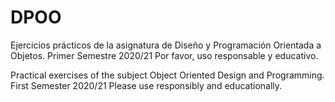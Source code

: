 # DPOO

Ejercicios prácticos de la asignatura de Diseño y Programación Orientada a Objetos. Primer Semestre 2020/21
Por favor, uso responsable y educativo.


Practical exercises of the subject Object Oriented Design and Programming. First Semester 2020/21
Please use responsibly and educationally.
